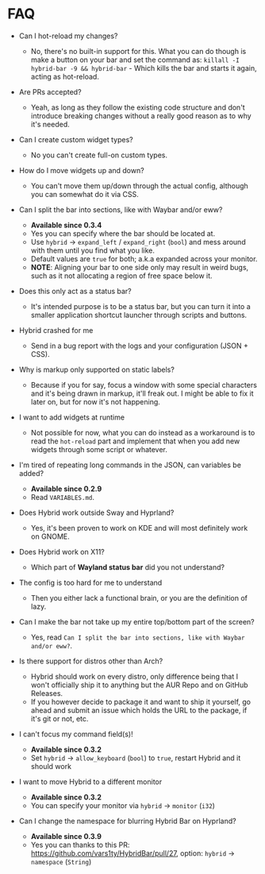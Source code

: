 # FAQ
- Can I hot-reload my changes?
  - No, there's no built-in support for this. What you can do though is make a button on your bar and set the command as: `killall -I hybrid-bar -9 && hybrid-bar` - Which kills the bar and starts it again, acting as hot-reload.

- Are PRs accepted?
  - Yeah, as long as they follow the existing code structure and don't introduce breaking changes without a really good reason as to why it's needed.

- Can I create custom widget types?
  - No you can't create full-on custom types.

- How do I move widgets up and down?
  - You can't move them up/down through the actual config, although you can somewhat do it via CSS.

- Can I split the bar into sections, like with Waybar and/or eww?
  - **Available since 0.3.4**
  - Yes you can specify where the bar should be located at.
  - Use `hybrid` -> `expand_left` / `expand_right` (`bool`) and mess around with them until you find what you like.
  - Default values are `true` for both; a.k.a expanded across your monitor.
  - **NOTE**: Aligning your bar to one side only may result in weird bugs, such as it not allocating a region of free space below it.

- Does this only act as a status bar?
  - It's intended purpose is to be a status bar, but you can turn it into a smaller application shortcut launcher through scripts and buttons.

- Hybrid crashed for me
  - Send in a bug report with the logs and your configuration (JSON + CSS).

- Why is markup only supported on static labels?
  - Because if you for say, focus a window with some special characters and it's being drawn in markup, it'll freak out. I might be able to fix it later on, but for now it's not happening.

- I want to add widgets at runtime
  - Not possible for now, what you can do instead as a workaround is to read the `hot-reload` part and implement that when you add new widgets through some script or whatever.

- I'm tired of repeating long commands in the JSON, can variables be added?
  - **Available since 0.2.9**
  - Read `VARIABLES.md`.

- Does Hybrid work outside Sway and Hyprland?
  - Yes, it's been proven to work on KDE and will most definitely work on GNOME.

- Does Hybrid work on X11?
  - Which part of **Wayland status bar** did you not understand?

- The config is too hard for me to understand
  - Then you either lack a functional brain, or you are the definition of lazy.

- Can I make the bar not take up my entire top/bottom part of the screen?
  - Yes, read `Can I split the bar into sections, like with Waybar and/or eww?`.

- Is there support for distros other than Arch?
  - Hybrid should work on every distro, only difference being that I won't officially ship it to anything but the AUR Repo and on GitHub Releases.
  - If you however decide to package it and want to ship it yourself, go ahead and submit an issue which holds the URL to the package, if it's git or not, etc.

- I can't focus my command field(s)!
  - **Available since 0.3.2**
  - Set `hybrid` -> `allow_keyboard` (`bool`) to `true`, restart Hybrid and it should work

- I want to move Hybrid to a different monitor
  - **Available since 0.3.2**
  - You can specify your monitor via `hybrid` -> `monitor` (`i32`)

- Can I change the namespace for blurring Hybrid Bar on Hyprland?
  - **Available since 0.3.9**
  - Yes you can thanks to this PR: https://github.com/vars1ty/HybridBar/pull/27, option: `hybrid` -> `namespace` (`String`)
